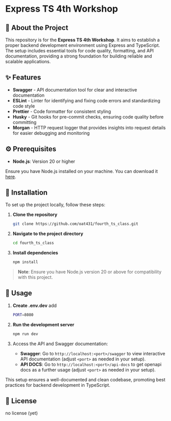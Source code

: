 # Express TS 4th Workshop

## 📝 About the Project

This repository is for the **Express TS 4th Workshop**. It aims to establish a proper backend development environment using Express and TypeScript. The setup includes essential tools for code quality, formatting, and API documentation, providing a strong foundation for building reliable and scalable applications.

## ✨ Features

- **Swagger** - API documentation tool for clear and interactive documentation
- **ESLint** - Linter for identifying and fixing code errors and standardizing code style
- **Prettier** - Code formatter for consistent styling
- **Husky** - Git hooks for pre-commit checks, ensuring code quality before committing
- **Morgan** - HTTP request logger that provides insights into request details for easier debugging and monitoring

## ⚙️ Prerequisites

-   **Node.js**: Version 20 or higher

Ensure you have Node.js installed on your machine. You can download it [here](https://nodejs.org/).

## 🔧 Installation

To set up the project locally, follow these steps:

1. **Clone the repository**

    ```bash
    git clone https://github.com/oat431/fourth_ts_class.git
    ```

2. **Navigate to the project directory**

    ```bash
    cd fourth_ts_class
    ```

3. **Install dependencies**

    ```bash
    npm install
    ```

> **Note**: Ensure you have Node.js version 20 or above for compatibility with this project.

## 🚀 Usage
1. **Create .env.dev**
    add
    ```bash
    PORT=8080
    ```

2. **Run the development server**

    ```bash
    npm run dev
    ```

3. Access the API and Swagger documentation:
    - **Swagger**: Go to `http://localhost:<port>/swagger` to view interactive API documentation (adjust `<port>` as needed in your setup).
    - **API DOCS**: Go to `http://localhost:<port>/api-docs` to get openapi docs as a further usage (adjust `<port>` as needed in your setup).

This setup ensures a well-documented and clean codebase, promoting best practices for backend development in TypeScript.

## 📄 License

no license (yet)
